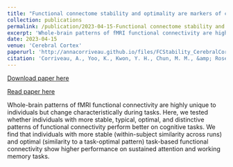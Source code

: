 ```yaml
---
title: "Functional connectome stability and optimality are markers of cognitive performance"
collection: publications
permalink: /publication/2023-04-15-Functional connectome stability and optimality are markers of cognitive performance
excerpt: 'Whole-brain patterns of fMRI functional connectivity are highly unique to individuals but change characteristically during tasks. Here, we tested whether individuals with more stable, typical, optimal, and distinctive patterns of functional connectivity perform better on cognitive tasks. We find that individuals with more stable (within-subject similarity across runs) and optimal (similarity to a task-optimal pattern) task-based functional connectivity show higher performance on sustained attention and working memory tasks. '
date: 2023-04-15
venue: 'Cerebral Cortex'
paperurl: 'http://annacorriveau.github.io/files/FCStability_CerebralCortex.pdf'
citation: 'Corriveau, A., Yoo, K., Kwon, Y. H., Chun, M. M., &amp; Rosenberg, M. D. (2022). Functional connectome stability and optimality are markers of cognitive performance. Cerebral Cortex (New York, NY), 33(8), 5025–5041. https://doi.org/10.1093/cercor/bhac396'
---
```


<a href='http://annacorriveau.github.io/files/FCStability_CerebralCortex.pdf'>Download paper here</a>

<a href='https://academic.oup.com/cercor/article/33/8/5025/6833647'>Read paper here</a>

Whole-brain patterns of fMRI functional connectivity are highly unique to individuals but change characteristically during tasks. Here, we tested whether individuals with more stable, typical, optimal, and distinctive patterns of functional connectivity perform better on cognitive tasks. We find that individuals with more stable (within-subject similarity across runs) and optimal (similarity to a task-optimal pattern) task-based functional connectivity show higher performance on sustained attention and working memory tasks. 
